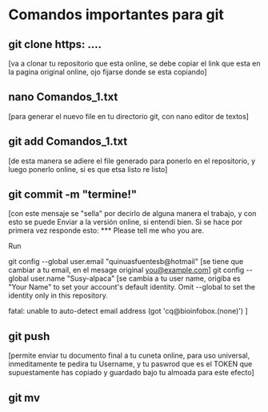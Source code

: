 # Comandos importantes para git

## git clone https: ....
 [va a clonar tu repositorio que esta online, se debe copiar el link 
que esta en la pagina original online, ojo fijarse donde se esta copiando]

## nano Comandos_1.txt 
 [para generar el nuevo file en tu directorio git, con nano editor de textos]

## git add Comandos_1.txt
 [de esta manera se adiere el file generado para ponerlo en el repositorio, y
luego ponerlo online, si es que etsa listo re listo]


## git commit -m "termine!" 
[con este mensaje se "sella" por decirlo de alguna manera el trabajo, y con 
esto se puede Enviar a la versión online, si entendí bien. Si se hace por primera vez responde esto:
*** Please tell me who you are.

Run

  git config --global user.email "quinuasfuentesb@hotmail" [se tiene que cambiar a tu email, en el mesage
original you@example.com]
  git config --global user.name "Susy-alpaca" [se cambia a tu user name, origiba es "Your Name" 
to set your account's default identity.
Omit --global to set the identity only in this repository.

fatal: unable to auto-detect email address (got 'cq@bioinfobox.(none)') ]

## git push
[permite enviar tu documento final a tu cuneta online, para uso universal, inmeditamente te pedira tu Username, y tu paswrod que es el TOKEN que supuestamente has copiado y guardado bajo tu almoada para este efecto]

## git mv 
